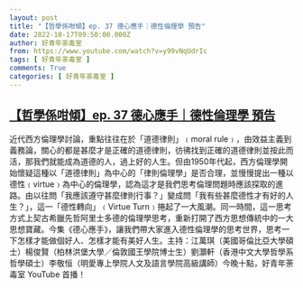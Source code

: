 ```yaml
---
layout: post
title: "【哲學係咁傾】ep. 37 德心應手｜德性倫理學 預告"
date: 2022-10-17T09:50:00.000Z
author: 好青年荼毒室
from: https://www.youtube.com/watch?v=y99vNqUdrIc
tags: [ 好青年荼毒室 ]
comments: True
categories: [ 好青年荼毒室 ]
---
```

<!--1666000200000-->
[【哲學係咁傾】ep. 37 德心應手｜德性倫理學 預告](https://www.youtube.com/watch?v=y99vNqUdrIc)
------

<div>
近代西方倫理學討論，重點往往在於「道德律則」﹙moral rule﹚，由效益主義到義務論，關心的都是甚麼才是正確的道德律則，彷彿找到正確的道德律則並按此而活，那我們就能成為道德的人，過上好的人生。但由1950年代起，西方倫理學開始懷疑這種以「道德律則」為中心的「律則倫理學」是否合理，並慢慢提出一種以德性﹙virtue﹚為中心的倫理學，認為這才是我們思考倫理問題時應該探取的進路。由以往問「我應該遵守甚麼律則行事？」變成問「我有些甚麼德性才有好的人生？」，這一「德性轉向」﹙Virtue Turn﹚捲起了一大風潮。同一時間，這一思考方式上契古希臘先哲阿里士多德的倫理學思考，重新打開了西方思想傳統中的一大思想寶藏。今集《德心應手》，讓我們帶大家進入德性倫理學的思考世界，思考一下怎樣才能做個好人、怎樣才能有美好人生。主持：江萬琪（美國哥倫比亞大學碩士）楊俊賢（柏林洪堡大學／倫敦國王學院博士生）劉灝軒（香港中文大學哲學系哲學碩士）李敬恒（明愛專上學院人文及語言學院高級講師）今晚十點，好青年荼毒室 YouTube 首播！
</div>
